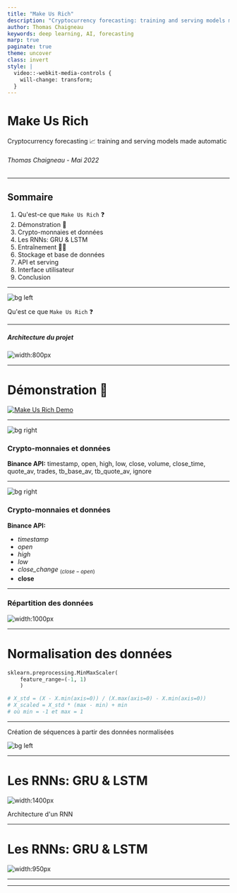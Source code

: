 ```yaml
---
title: "Make Us Rich"
description: "Cryptocurrency forecasting: training and serving models made automatic"
author: Thomas Chaigneau
keywords: deep learning, AI, forecasting
marp: true
paginate: true
theme: uncover
class: invert
style: |
  video::-webkit-media-controls {
    will-change: transform;
  }
---
```


# Make Us Rich

Cryptocurrency forecasting 📈 
training and serving models made automatic

###### *Thomas Chaigneau - Mai 2022*

---
<!-- _class: lead -->

## Sommaire

1. Qu'est-ce que `Make Us Rich` ❓
2. Démonstration 🎥
3. Crypto-monnaies et données
4. Les RNNs: GRU & LSTM
5. Entraînement 🏋️‍♀️
6. Stockage et base de données
7. API et serving
8. Interface utilisateur
9. Conclusion

---

![bg left](./assets/forecasting-charts.jpg)

Qu'est ce que 
`Make Us Rich` ❓

---
<!-- _class: lead -->
##### Architecture du projet
![width:800px](./assets/project-architecture.png)

---
# Démonstration 🎥

[![Make Us Rich Demo](http://img.youtube.com/vi/u0jEt9UfI0I/0.jpg)](http://www.youtube.com/watch?v=u0jEt9UfI0I "Make Us Rich Demo")

---
<!-- _class: lead -->

![bg right](./assets/cryptos.jpg)

### <!--fit--> Crypto-monnaies et données

**Binance API:**
timestamp, open, high, low, close, volume, close_time, quote_av, trades, tb_base_av, tb_quote_av, ignore

---
<!-- _class: lead -->

![bg right](./assets/cryptos.jpg)

### <!--fit--> Crypto-monnaies et données

**Binance API:**
* *timestamp*
* *open*
* *high*
* *low*
* *close_change* $_{(close - open)}$
* **close**

---

### <!--fit--> Répartition des données

![width:1000px](./assets/dataset_split.png)

---
<!-- _class: lead -->

# Normalisation des données

```python
sklearn.preprocessing.MinMaxScaler(
    feature_range=(-1, 1)
    )

# X_std = (X - X.min(axis=0)) / (X.max(axis=0) - X.min(axis=0))
# X_scaled = X_std * (max - min) + min
# où min = -1 et max = 1
```

---
<!-- _class: lead -->

Création de séquences à partir des données normalisées

![bg left](./assets/create-sequences.png)

---
<!-- _class: lead -->

# Les RNNs: GRU & LSTM

![width:1400px](./assets/rnn-architecture.png)

Architecture d'un RNN

---
<!-- _class: lead -->
# Les RNNs: GRU & LSTM

![width:950px](./assets/lstm-vs-gru.png)

---
<!-- _class: lead -->

---
<!-- _class: lead -->
